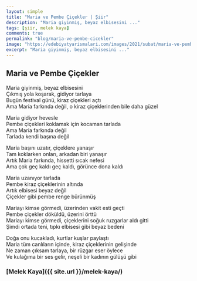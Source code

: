 ```yaml
---
layout: simple
title: "Maria ve Pembe Çiçekler | Şiir"
description: "Maria giyinmiş, beyaz elbisesini ..."
tags: [şiir, melek kaya]
comments: true
permalink: "blog/maria-ve-pembe-cicekler"
image: "https://edebiyatyarismalari.com/images/2021/subat/maria-ve-pembe-cicekler.jpeg"
excerpt: "Maria giyinmiş, beyaz elbisesini ..."
---
```


## Maria ve Pembe Çiçekler
Maria giyinmiş, beyaz elbisesini  
Çıkmış yola koşarak, gidiyor tarlaya  
Bugün festival günü, kiraz çiçekleri açtı  
Ama Maria farkında değil, o kiraz çiçeklerinden bile daha güzel  
  
Maria gidiyor hevesle  
Pembe çiçekleri koklamak için kocaman tarlada  
Ama Maria farkında değil  
Tarlada kendi başına değil  
  
Maria başını uzatır, çiçeklere yanaşır  
Tam koklarken onları, arkadan biri yanaşır  
Artık Maria farkında, hissetti sıcak nefesi  
Ama çok geç kaldı geç kaldı, görünce dona kaldı  
  
Maria uzanıyor tarlada  
Pembe kiraz çiçeklerinin altında  
Artık elbisesi beyaz değil  
Çiçekler gibi pembe renge bürünmüş  
  
Mariayı kimse görmedi, üzerinden vakit esti geçti  
Pembe çiçekler döküldü, üzerini örttü  
Mariayı kimse görmedi, çiçeklerini soğuk ruzgarlar aldı gitti  
Şimdi ortada teni, tıpkı elbisesi gibi beyaz bedeni  
  
Doğa onu kucakladı, kurtlar kuşlar paylaştı  
Maria tüm canlıların içinde, kiraz çiçeklerinin gelişinde  
Ne zaman çıksam tarlaya, bir rüzgar eser öylece  
Ve kulağıma bir ses gelir, neşeli bir kadının gülüşü gibi  

### [Melek Kaya]({{ site.url }}/melek-kaya/)